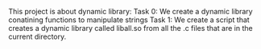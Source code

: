 This project is about dynamic library:
Task 0: We create a dynamic library conatining functions to manipulate strings
Task 1: We create a script that creates a dynamic library called liball.so from all the .c files that are in the current directory.
